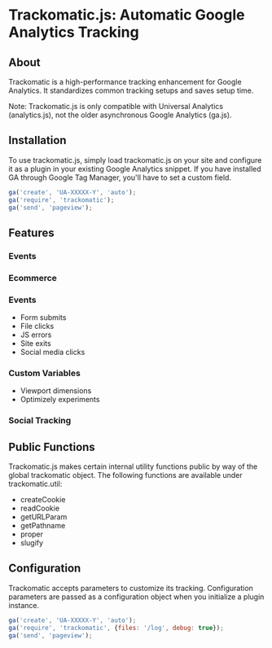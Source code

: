 # Trackomatic.js: Automatic Google Analytics Tracking

## About

Trackomatic is a high-performance tracking enhancement for Google Analytics. It standardizes common tracking setups and saves setup time. 

Note: Trackomatic.js is only compatible with Universal Analytics (analytics.js), not the older asynchronous Google Analytics (ga.js).

## Installation

To use trackomatic.js, simply load trackomatic.js on your site and configure it as a plugin in your existing Google Analytics snippet. If you have installed GA through Google Tag Manager, you'll have to set a custom field.

```javascript
ga('create', 'UA-XXXXX-Y', 'auto');
ga('require', 'trackomatic');
ga('send', 'pageview');
````


## Features

### Events

### Ecommerce

### Events
- Form submits
- File clicks
- JS errors
- Site exits
- Social media clicks

### Custom Variables
- Viewport dimensions
- Optimizely experiments

### Social Tracking

## Public Functions
Trackomatic.js makes certain internal utility functions public by way of the global trackomatic object. The following functions are available under trackomatic.util:

- createCookie
- readCookie
- getURLParam
- getPathname
- proper
- slugify

## Configuration

Trackomatic accepts parameters to customize its tracking. Configuration parameters are passed as a configuration object when you initialize a plugin instance.

```javascript
ga('create', 'UA-XXXXX-Y', 'auto');
ga('require', 'trackomatic', {files: '/log', debug: true});
ga('send', 'pageview');
````